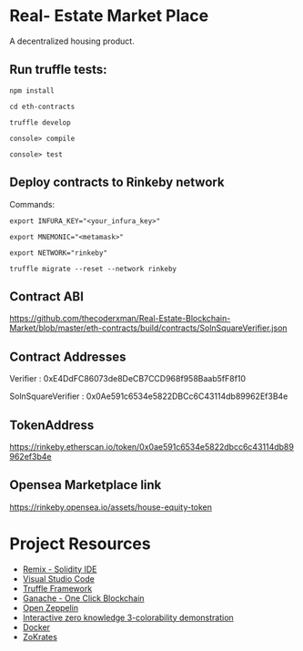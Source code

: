 # Real- Estate Market Place

A decentralized housing product. 

## Run truffle tests:

`npm install`

`cd eth-contracts`

`truffle develop`

`console> compile`

`console> test`

## Deploy contracts to Rinkeby network

Commands:

`export INFURA_KEY="<your_infura_key>"`

`export MNEMONIC="<metamask>"`

`export NETWORK="rinkeby"`

`truffle migrate --reset --network rinkeby`

## Contract ABI
https://github.com/thecoderxman/Real-Estate-Blockchain-Market/blob/master/eth-contracts/build/contracts/SolnSquareVerifier.json 


## Contract Addresses

Verifier : 0xE4DdFC86073de8DeCB7CCD968f958Baab5fF8f10

SolnSquareVerifier : 0x0Ae591c6534e5822DBCc6C43114db89962Ef3B4e

## TokenAddress
https://rinkeby.etherscan.io/token/0x0ae591c6534e5822dbcc6c43114db89962ef3b4e

## Opensea Marketplace link
https://rinkeby.opensea.io/assets/house-equity-token
<!-- https://rinkeby.opensea.io/assets/0x0ae591c6534e5822dbcc6c43114db89962ef3b4e -->



# Project Resources

* [Remix - Solidity IDE](https://remix.ethereum.org/)
* [Visual Studio Code](https://code.visualstudio.com/)
* [Truffle Framework](https://truffleframework.com/)
* [Ganache - One Click Blockchain](https://truffleframework.com/ganache)
* [Open Zeppelin ](https://openzeppelin.org/)
* [Interactive zero knowledge 3-colorability demonstration](http://web.mit.edu/~ezyang/Public/graph/svg.html)
* [Docker](https://docs.docker.com/install/)
* [ZoKrates](https://github.com/Zokrates/ZoKrates)
